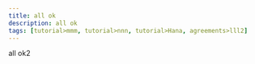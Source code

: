 ```yaml
---
title: all ok
description: all ok
tags: [tutorial>mmm, tutorial>nnn, tutorial>Hana, agreements>lll2]
---
```

all ok2
